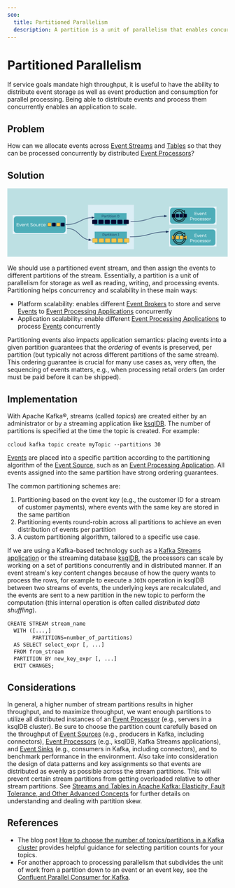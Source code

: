 ```yaml
---
seo:
  title: Partitioned Parallelism
  description: A partition is a unit of parallelism that enables concurrent reading, writing, and processing of events at scale.
---
```


# Partitioned Parallelism
If service goals mandate high throughput, it is useful to have the ability to distribute event storage as well as event production and consumption for parallel processing.
Being able to distribute events and process them concurrently enables an application to scale.

## Problem
How can we allocate events across [Event Streams](../event-stream/event-stream.md) and [Tables](../table/table.md) so that they can be processed concurrently by distributed [Event Processors](../event-processing/event-processor.md)?

## Solution
![partitioned-parallelism](../img/partitioned-parallelism.png)

We should use a partitioned event stream, and then assign the events to different partitions of the stream. Essentially, a partition is a unit of parallelism for storage as well as reading, writing, and processing events. Partitioning helps concurrency and scalability in these main ways:

* Platform scalability: enables different [Event Brokers](../event-stream/event-broker.md) to store and serve [Events](../event/event.md) to [Event Processing Applications](../event-processing/event-processing-application.md) concurrently
* Application scalability: enable different [Event Processing Applications](../event-processing/event-processing-application.md) to process [Events](../event/event.md) concurrently

Partitioning events also impacts application semantics: placing events into a given partition guarantees that the _ordering_ of events is preserved, per partition (but typically not across different partitions of the same stream). This ordering guarantee is crucial for many use cases as, very often, the sequencing of events matters, e.g., when processing retail orders (an order must be paid before it can be shipped).

## Implementation
With Apache Kafka®, streams (called _topics_) are created either by an administrator or by a streaming application like [ksqlDB](https://ksqldb.io). The number of partitions is specified at the time the topic is created.  For example:

```
ccloud kafka topic create myTopic --partitions 30
```

[Events](../event/event.md) are placed into a specific partition according to the partitioning algorithm of the [Event Source](../event-source/event-source.md), such as an [Event Processing Application](../event-processing/event-processing-application.md).
All events assigned into the same partition have strong ordering guarantees.

The common partitioning schemes are:

1. Partitioning based on the event key (e.g., the customer ID for a stream of customer payments), where events with the same key are stored in the same partition
2. Partitioning events round-robin across all partitions to achieve an even distribution of events per partition
3. A custom partitioning algorithm, tailored to a specific use case.

If we are using a Kafka-based technology such as a [Kafka Streams application](https://docs.confluent.io/platform/current/streams/index.html) or the streaming database [ksqlDB](https://ksqldb.io/), the processors can scale by working on a set of partitions concurrently and in distributed manner.
If an event stream's key content changes because of how the query wants to process the rows, for example to execute a `JOIN` operation in ksqlDB between two streams of events, the underlying keys are recalculated, and the events are sent to a new partition in the new topic to perform the computation (this internal operation is often called _distributed data shuffling_).

```
CREATE STREAM stream_name
  WITH ([...,]
        PARTITIONS=number_of_partitions)
  AS SELECT select_expr [, ...]
  FROM from_stream
  PARTITION BY new_key_expr [, ...]
  EMIT CHANGES;
```

## Considerations
In general, a higher number of stream partitions results in higher throughput, and to maximize throughput, we want enough partitions to utilize all distributed instances of an [Event Processor](../event-processing/event-processor.md) (e.g., servers in a ksqlDB cluster).
Be sure to choose the partition count carefully based on the throughput of [Event Sources](../event-source/event-source.md) (e.g., producers in Kafka, including connectors), [Event Processors](../event-processing/event-processor.md) (e.g., ksqlDB, Kafka Streams applications), and [Event Sinks](../event-sink/event-sink.md) (e.g., consumers in Kafka, including connectors), and to benchmark performance in the environment.
Also take into consideration the design of data patterns and key assignments so that events are distributed as evenly as possible across the stream partitions.
This will prevent certain stream partitions from getting overloaded relative to other stream partitions. See [Streams and Tables in Apache Kafka: Elasticity, Fault Tolerance, and Other Advanced Concepts](https://www.confluent.io/blog/kafka-streams-tables-part-4-elasticity-fault-tolerance-advanced-concepts/) for further details on understanding and dealing with partition skew.

## References
* The blog post [How to choose the number of topics/partitions in a Kafka cluster](https://www.confluent.io/blog/how-choose-number-topics-partitions-kafka-cluster) provides helpful guidance for selecting partition counts for your topics.
* For another approach to processing parallelism that subdivides the unit of work from a partition down to an event or an event key, see the [Confluent Parallel Consumer for Kafka](https://github.com/confluentinc/parallel-consumer).
